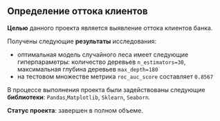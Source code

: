 ## Определение оттока клиентов

**Целью** данного проекта является выявление оттока клиентов банка.

Получены следующие **результаты** исследования: 
- оптимальная модель случайного леса имеет следующие гиперпараметры: количество деревьев `n_estimators=30`, максимальная глубина деревьев `max_depth=180`
- на тестовом множестве метрика `roc_auc_score` составляет `0.8567`

В процессе выполнения проекта были задействованы следующие **библиотеки**: `Pandas`,`Matplotlib`, `Sklearn`, `Seaborn`. 

**Статус проекта**: завершен в полном объеме.
